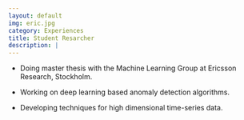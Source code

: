 ```yaml
---
layout: default
img: eric.jpg
category: Experiences
title: Student Resarcher
description: |
---
```


* Doing master thesis with the Machine Learning Group at Ericsson Research, Stockholm.

* Working on deep learning based anomaly detection algorithms.

* Developing techniques for high dimensional time-series data.
